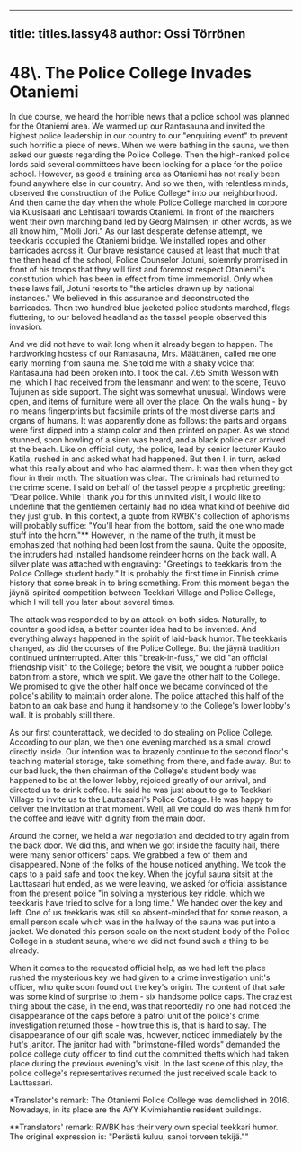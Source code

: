 
---

title: titles.lassy48
author: Ossi Törrönen
---


    
# 48\\. The Police College Invades Otaniemi

In due course, we heard the horrible news that a police school was planned for the Otaniemi area. We warmed up our Rantasauna and invited the highest police leadership in our country to our "enquiring event" to prevent such horrific a piece of news. When we were bathing in the sauna, we then asked our guests regarding the Police College. Then the high-ranked police lords said several committees have been looking for a place for the police school. However, as good a training area as Otaniemi has not really been found anywhere else in our country. And so we then, with relentless minds, observed the construction of the Police College\* into our neighborhood. And then came the day when the whole Police College marched in corpore via Kuusisaari and Lehtisaari towards Otaniemi. In front of the marchers went their own marching band led by Georg Malmsen; in other words, as we all know him, "Molli Jori." As our last desperate defense attempt, we teekkaris occupied the Otaniemi bridge. We installed ropes and other barricades across it.  Our brave resistance caused at least that much that the then head of the school, Police Counselor Jotuni, solemnly promised in front of his troops that they will first and foremost respect Otaniemi's constitution which has been in effect from time immemorial. Only when these laws fail, Jotuni resorts to "the articles drawn up by national instances." We believed in this assurance and deconstructed the barricades. Then two hundred blue jacketed police students marched, flags fluttering, to our beloved headland as the tassel people observed this invasion.

And we did not have to wait long when it already began to happen. The hardworking hostess of our Rantasauna, Mrs. Määttänen, called me one early morning from sauna me. She told me with a shaky voice that Rantasauna had been broken into. I took the cal. 7.65 Smith Wesson with me, which I had received from the lensmann and went to the scene, Teuvo Tujunen as side support. The sight was somewhat unusual. Windows were open, and items of furniture were all over the place. On the walls hung - by no means fingerprints but facsimile prints of the most diverse parts and organs of humans. It was apparently done as follows: the parts and organs were first dipped into a stamp color and then printed on paper. As we stood stunned, soon howling of a siren was heard, and a black police car arrived at the beach. Like on official duty, the police, lead by senior lecturer Kauko Katila, rushed in and asked what had happened. But then I, in turn, asked what this really about and who had alarmed them. It was then when they got flour in their moth. The situation was clear. The criminals had returned to the crime scene. I said on behalf of the tassel people a prophetic greeting: "Dear police. While I thank you for this uninvited visit, I would like to underline that the gentlemen certainly had no idea what kind of beehive did they just grub. In this context, a quote from RWBK's collection of aphorisms will probably suffice: "You'll hear from the bottom, said the one who made stuff into the horn."\*\* However, in the name of the truth, it must be emphasized that nothing had been lost from the sauna. Quite the opposite, the intruders had installed handsome reindeer horns on the back wall. A silver plate was attached with engraving: "Greetings to teekkaris from the Police College student body." It is probably the first time in Finnish crime history that some break in to bring something. From this moment began the jäynä-spirited competition between Teekkari Village and Police College, which I will tell you later about several times.

The attack was responded to by an attack on both sides. Naturally, to counter a good idea, a better counter idea had to be invented. And everything always happened in the spirit of laid-back humor. The teekkaris changed, as did the courses of the Police College. But the jäynä tradition continued uninterrupted. After this "break-in-fuss," we did "an official friendship visit" to the College; before the visit, we bought a rubber police baton from a store, which we split. We gave the other half to the College. We promised to give the other half once we became convinced of the police's ability to maintain order alone. The police attached this half of the baton to an oak base and hung it handsomely to the College's lower lobby's wall. It is probably still there.

As our first counterattack, we decided to do stealing on Police College. According to our plan, we then one evening marched as a small crowd directly inside. Our intention was to brazenly continue to the second floor's teaching material storage, take something from there, and fade away. But to our bad luck, the then chairman of the College's student body was happened to be at the lower lobby, rejoiced greatly of our arrival, and directed us to drink coffee. He said he was just about to go to Teekkari Village to invite us to the Lauttasaari's Police Cottage. He was happy to deliver the invitation at that moment. Well, all we could do was thank him for the coffee and leave with dignity from the main door.

Around the corner, we held a war negotiation and decided to try again from the back door. We did this, and when we got inside the faculty hall, there were many senior officers' caps. We grabbed a few of them and disappeared. None of the folks of the house noticed anything. We took the caps to a paid safe and took the key. When the joyful sauna sitsit at the Lauttasaari hut ended, as we were leaving, we asked for official assistance from the present police "in solving a mysterious key riddle, which we teekkaris have tried to solve for a long time." We handed over the key and left. One of us teekkaris was still so absent-minded that for some reason, a small person scale which was in the hallway of the sauna was put into a jacket. We donated this person scale on the next student body of the Police College in a student sauna, where we did not found such a thing to be already.

When it comes to the requested official help, as we had left the place rushed the mysterious key we had given to a crime investigation unit's officer, who quite soon found out the key's origin. The content of that safe was some kind of surprise to them - six handsome police caps. The craziest thing about the case, in the end, was that reportedly no one had noticed the disappearance of the caps before a patrol unit of the police's crime investigation returned those - how true this is, that is hard to say. The disappearance of our gift scale was, however, noticed immediately by the hut's janitor. The janitor had with "brimstone-filled words" demanded the police college duty officer to find out the committed thefts which had taken place during the previous evening's visit. In the last scene of this play, the police college's representatives returned the just received scale back to Lauttasaari.

\*Translator's remark: The Otaniemi Police College was demolished in 2016. Nowadays, in its place are the AYY Kivimiehentie resident buildings.

\*\*Translators' remark: RWBK has their very own special teekkari humor. The original expression is: "Perästä kuluu, sanoi torveen tekijä.""
